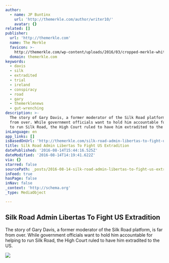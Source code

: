 ```yaml
---
author:
  - name: JP Buntinx
    url: 'http://themerkle.com/author/writer10/'
    avatar: {}
related: []
publisher:
  url: 'http://themerkle.com'
  name: The Merkle
  favicon: >-
    http://themerkle.com/wp-content/uploads/2016/03/cropped-merkle-white-1-192x192.png
  domain: themerkle.com
keywords:
  - davis
  - silk
  - extradited
  - trial
  - ireland
  - conspiracy
  - road
  - gary
  - themerklenews
  - gut-wrenching
description: >-
  The story of Gary Davis, a former moderator of the Silk Road platform, is far
  from over. While government officials want to hold him accountable for helping
  to run Silk Road, the High Court ruled to have him extradited to the US.
inLanguage: en
app_links: []
isBasedOnUrl: 'http://themerkle.com/silk-road-admin-libertas-to-fight-us-extradition/'
title: Silk Road Admin Libertas To Fight US Extradition
datePublished: '2016-08-14T15:44:16.525Z'
dateModified: '2016-08-14T14:19:41.622Z'
via: {}
starred: false
sourcePath: _posts/2016-08-14-silk-road-admin-libertas-to-fight-us-extradition.md
inFeed: true
hasPage: false
inNav: false
_context: 'http://schema.org'
_type: MediaObject

---
```

<article style=""><h1>Silk Road Admin Libertas To Fight US Extradition</h1><p>The story of Gary Davis, a former moderator of the Silk Road platform, is far from over. While government officials want to hold him accountable for helping to run Silk Road, the High Court ruled to have him extradited to the US.</p><img src="http://themerkle.com/wp-content/uploads/2016/08/shutterstock_231503392.jpg" /></article>